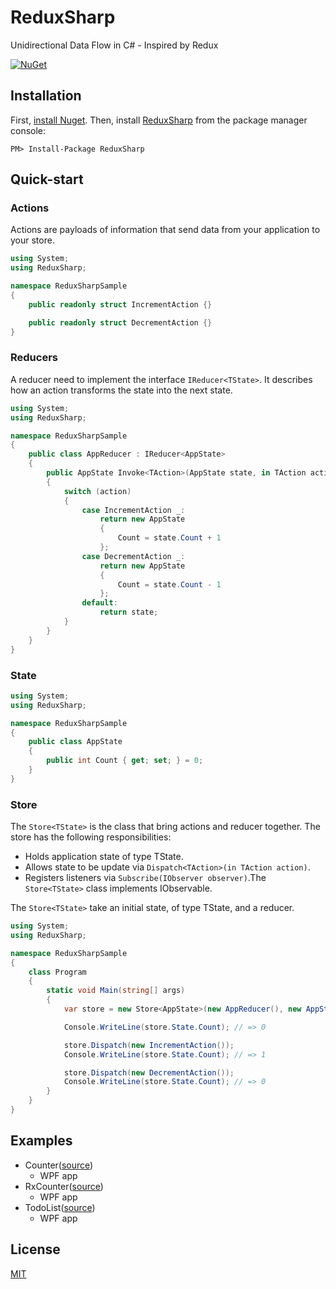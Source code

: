 # ReduxSharp

Unidirectional Data Flow in C# - Inspired by Redux

[![NuGet](https://img.shields.io/nuget/v/ReduxSharp.svg?maxAge=3600)](https://www.nuget.org/packages/ReduxSharp/)

## Installation

First, [install Nuget](http://docs.nuget.org/docs/start-here/installing-nuget).
Then, install [ReduxSharp](http://www.nuget.org/packages/ReduxSharp) from the package manager console:

```
PM> Install-Package ReduxSharp
```


## Quick-start

### Actions

Actions are payloads of information that send data from your application to your store.

```cs
using System;
using ReduxSharp;

namespace ReduxSharpSample
{
    public readonly struct IncrementAction {}

    public readonly struct DecrementAction {}
}
```

### Reducers

A reducer need to implement the interface `IReducer<TState>`.
It describes how an action transforms the state into the next state.

```cs
using System;
using ReduxSharp;

namespace ReduxSharpSample
{
    public class AppReducer : IReducer<AppState>
    {
        public AppState Invoke<TAction>(AppState state, in TAction action)
        {
            switch (action)
            {
                case IncrementAction _:
                    return new AppState
                    {
                        Count = state.Count + 1
                    };
                case DecrementAction _:
                    return new AppState
                    {
                        Count = state.Count - 1
                    };
                default:
                    return state;
            }
        }
    }
}
```

### State

```cs
using System;
using ReduxSharp;

namespace ReduxSharpSample
{
    public class AppState
    {
        public int Count { get; set; } = 0;
    }
}
```

### Store

The `Store<TState>` is the class that bring actions and reducer together.
The store has the following responsibilities:

- Holds application state of type TState.
- Allows state to be update via `Dispatch<TAction>(in TAction action)`.
- Registers listeners via `Subscribe(IObserver observer)`.The `Store<TState>` class implements IObservable.

The `Store<TState>` take an initial state, of type TState, and a reducer.

```c#
using System;
using ReduxSharp;

namespace ReduxSharpSample
{
    class Program
    {
        static void Main(string[] args)
        {
            var store = new Store<AppState>(new AppReducer(), new AppState());

            Console.WriteLine(store.State.Count); // => 0

            store.Dispatch(new IncrementAction());
            Console.WriteLine(store.State.Count); // => 1

            store.Dispatch(new DecrementAction());
            Console.WriteLine(store.State.Count); // => 0
        }
    } 
}
```

## Examples

- Counter([source](https://github.com/tnakamura/ReduxSharp/blob/master/examples/Counter))
  - WPF app 
- RxCounter([source](https://github.com/tnakamura/ReduxSharp/blob/master/examples/RxCounter))
  - WPF app 
- TodoList([source](https://github.com/tnakamura/ReduxSharp/blob/master/examples/TodoList))
  - WPF app 

## License

[MIT](https://opensource.org/licenses/MIT)


